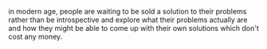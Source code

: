 in modern age, people are waiting to be sold a solution to their problems rather than be introspective and explore what their problems actually are and how they might be able to come up with their own solutions which don't cost any money. 